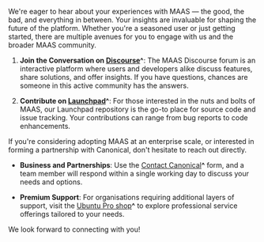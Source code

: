 We're eager to hear about your experiences with MAAS — the good, the bad, and everything in between. Your insights are invaluable for shaping the future of the platform. Whether you're a seasoned user or just getting started, there are multiple avenues for you to engage with us and the broader MAAS community.

1. **Join the Conversation on [Discourse](https://discourse.maas.io)^**: The MAAS Discourse forum is an interactive platform where users and developers alike discuss features, share solutions, and offer insights. If you have questions, chances are someone in this active community has the answers.
  
2. **Contribute on [Launchpad](https://launchpad.net/maas)^**: For those interested in the nuts and bolts of MAAS, our Launchpad repository is the go-to place for source code and issue tracking. Your contributions can range from bug reports to code enhancements.

If you're considering adopting MAAS at an enterprise scale, or interested in forming a partnership with Canonical, don't hesitate to reach out directly.

- **Business and Partnerships**: Use the [Contact Canonical](https://maas.io/contact-us)**^** form, and a team member will respond within a single working day to discuss your needs and options.

- **Premium Support**: For organisations requiring additional layers of support, visit the [Ubuntu Pro shop](https://buy.ubuntu.com/)**^** to explore professional service offerings tailored to your needs.

We look forward to connecting with you!

